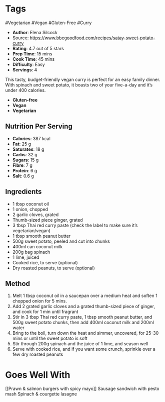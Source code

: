 # Tags
#Vegetarian #Vegan #Gluten-Free #Curry 

- **Author**: Elena Silcock
- Source: https://www.bbcgoodfood.com/recipes/satay-sweet-potato-curry
- **Rating**: 4.7 out of 5 stars
- **Prep Time**: 15 mins
- **Cook Time**: 45 mins
- **Difficulty**: Easy
- **Servings**: 4

This tasty, budget-friendly vegan curry is perfect for an easy family dinner. With spinach and sweet potato, it boasts two of your five-a-day and it’s under 400 calories.

- **Gluten-free**
- **Vegan**
- **Vegetarian**

## Nutrition Per Serving

- **Calories**: 387 kcal
- **Fat**: 25 g
- **Saturates**: 18 g
- **Carbs**: 32 g
- **Sugars**: 15 g
- **Fibre**: 7 g
- **Protein**: 6 g
- **Salt**: 0.6 g

## Ingredients

- 1 tbsp coconut oil
- 1 onion, chopped
- 2 garlic cloves, grated
- Thumb-sized piece ginger, grated
- 3 tbsp Thai red curry paste (check the label to make sure it’s vegetarian/vegan)
- 1 tbsp smooth peanut butter
- 500g sweet potato, peeled and cut into chunks
- 400ml can coconut milk
- 200g bag spinach
- 1 lime, juiced
- Cooked rice, to serve (optional)
- Dry roasted peanuts, to serve (optional)

## Method

1. Melt 1 tbsp coconut oil in a saucepan over a medium heat and soften 1 chopped onion for 5 mins.
2. Add 2 grated garlic cloves and a grated thumb-sized piece of ginger, and cook for 1 min until fragrant
3. Stir in 3 tbsp Thai red curry paste, 1 tbsp smooth peanut butter, and 500g sweet potato chunks, then add 400ml coconut milk and 200ml water
4. Bring to the boil, turn down the heat and simmer, uncovered, for 25-30 mins or until the sweet potato is soft
5. Stir through 200g spinach and the juice of 1 lime, and season well
6. Serve with cooked rice, and if you want some crunch, sprinkle over a few dry roasted peanuts

# Goes Well With
[[Prawn & salmon burgers with spicy mayo]]
Sausage sandwich with pesto mash
Spinach & courgette lasagne